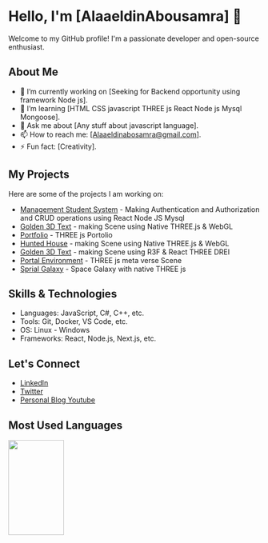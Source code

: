 # Hello, I'm [AlaaeldinAbousamra] 👋

Welcome to my GitHub profile! I'm a passionate developer and open-source enthusiast.


## About Me

- 🔭 I’m currently working on [Seeking for Backend opportunity using framework Node js].
- 🌱 I’m learning [HTML CSS javascript THREE js React Node js Mysql Mongoose].
- 💬 Ask me about [Any stuff about javascript language].
- 📫 How to reach me: [Alaaeldinabosamra@gmail.com].
- ⚡ Fun fact: [Creativity].

## My Projects

Here are some of the projects I am working on:

- [Management Student System](https://github.com/Alaaeldinabosamra/Authentication) - Making Authentication and Authorization and CRUD operations using React Node JS Mysql
- [Golden 3D Text](https://golden-text-2d4qvh27i-alaaeldin-abousamras-projects.vercel.app/) - making Scene using Native THREE.js & WebGL
- [Portfolio](https://portfolio-alaaeldin-v1.vercel.app/) - THREE js Portolio
- [Hunted House](https://hunted-house-rosy.vercel.app/) - making Scene using Native THREE.js & WebGL
- [Golden 3D Text](https://golden-text-2d4qvh27i-alaaeldin-abousamras-projects.vercel.app/) - making Scene using R3F & React THREE DREI
- [Portal Environment](https://portal-j6oryesz2-alaaeldin-abousamras-projects.vercel.app/) - THREE js meta verse Scene
- [Sprial Galaxy](https://spiral-galaxy-five.vercel.app/) - Space Galaxy with native THREE js

## Skills & Technologies

- Languages: JavaScript, C#, C++, etc.
- Tools: Git, Docker, VS Code, etc.
- OS: Linux - Windows 
- Frameworks: React, Node.js, Next.js, etc.

## Let's Connect

- [LinkedIn](https://www.linkedin.com/in/alaaeldin-abousamra-b838421ba)
- [Twitter](https://twitter.com/@3laaelddin)
- [Personal Blog Youtube](https://www.youtube.com/@alaaeldinabosamra)

## Most Used Languages
<img align="left" width="47%" height="190" src="https://github-readme-stats.vercel.app/api/top-langs/?username=anuraghazra&layout=compact"/>
